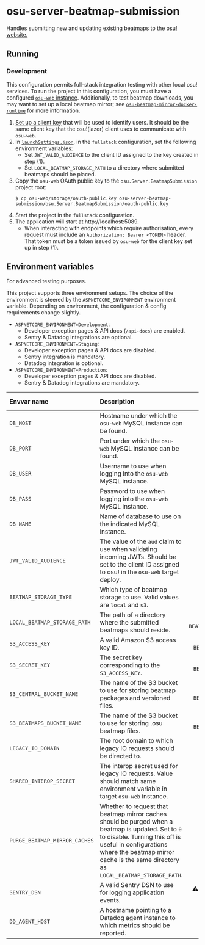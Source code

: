 # osu-server-beatmap-submission

Handles submitting new and updating existing beatmaps to the [osu! website.](https://osu.ppy.sh/)

## Running

### Development

This configuration permits full-stack integration testing with other local osu! services.
To run the project in this configuration, you must have a configured [`osu-web` instance](https://github.com/ppy/osu-web/blob/master/SETUP.md).
Additionally, to test beatmap downloads, you may want to set up a local beatmap mirror; see [`osu-beatmap-mirror-docker-runtime`](https://github.com/ThePooN/osu-beatmap-mirror-docker-runtime) for more information.

1. [Set up a client key](https://github.com/ppy/osu-web/blob/master/SETUP.md#use-the-api-from-osu) that will be used to identify users. It should be the same client key that the osu!(lazer) client uses to communicate with `osu-web`.
2. In [`launchSettings.json`](osu.Server.BeatmapSubmission/Properties/launchSettings.json), in the `fullstack` configuration, set the following environment variables:
   - Set `JWT_VALID_AUDIENCE` to the client ID assigned to the key created in step (1).
   - Set `LOCAL_BEATMAP_STORAGE_PATH` to a directory where submitted beatmaps should be placed.
3. Copy the `osu-web` OAuth public key to the `osu.Server.BeatmapSubmission` project root:
   ```
   $ cp osu-web/storage/oauth-public.key osu-server-beatmap-submission/osu.Server.BeatmapSubmission/oauth-public.key
   ```
4. Start the project in the `fullstack` configuration.
5. The application will start at http://localhost:5089.
   - When interacting with endpoints which require authorisation, every request must include an `Authorization: Bearer <TOKEN>` header. That token must be a token issued by `osu-web` for the client key set up in step (1).

## Environment variables

For advanced testing purposes.

This project supports three environment setups.
The choice of the environment is steered by the `ASPNETCORE_ENVIRONMENT` environment variable.
Depending on environment, the configuration & config requirements change slightly.

- `ASPNETCORE_ENVIRONMENT=Development`:
  - Developer exception pages & API docs (`/api-docs`) are enabled.
  - Sentry & Datadog integrations are optional.
- `ASPNETCORE_ENVIRONMENT=Staging`:
   - Developer exception pages & API docs are disabled.
   - Sentry integration is mandatory.
   - Datadog integration is optional.
- `ASPNETCORE_ENVIRONMENT=Production`:
   - Developer exception pages & API docs are disabled.
   - Sentry & Datadog integrations are mandatory.

| Envvar name                   | Description                                                                                                                                                                                                                                         |              Mandatory?               | Default value  |
|:------------------------------|:----------------------------------------------------------------------------------------------------------------------------------------------------------------------------------------------------------------------------------------------------|:-------------------------------------:|:---------------|
| `DB_HOST`                     | Hostname under which the `osu-web` MySQL instance can be found.                                                                                                                                                                                     |                 ❌ No                  | `localhost`    |
| `DB_PORT`                     | Port under which the `osu-web` MySQL instance can be found.                                                                                                                                                                                         |                 ❌ No                  | `3306`         |
| `DB_USER`                     | Username to use when logging into the `osu-web` MySQL instance.                                                                                                                                                                                     |                 ❌ No                  | `root`         |
| `DB_PASS`                     | Password to use when logging into the `osu-web` MySQL instance.                                                                                                                                                                                     |                 ❌ No                  | `""`           |
| `DB_NAME`                     | Name of database to use on the indicated MySQL instance.                                                                                                                                                                                            |                 ❌ No                  | `osu`          |
| `JWT_VALID_AUDIENCE`          | The value of the `aud` claim to use when validating incoming JWTs. Should be set to the client ID assigned to osu! in the `osu-web` target deploy.                                                                                                  |                ✔️ Yes                 | None           |
| `BEATMAP_STORAGE_TYPE`        | Which type of beatmap storage to use. Valid values are `local` and `s3`.                                                                                                                                                                            |                ✔️ Yes                 | None           |
| `LOCAL_BEATMAP_STORAGE_PATH`  | The path of a directory where the submitted beatmaps should reside.                                                                                                                                                                                 |  ⚠️ If `BEATMAP_STORAGE_TYPE=local`   | None           |
| `S3_ACCESS_KEY`               | A valid Amazon S3 access key ID.                                                                                                                                                                                                                    |    ⚠ If `BEATMAP_STORAGE_TYPE=s3`     | None           |
| `S3_SECRET_KEY`               | The secret key corresponding to the `S3_ACCESS_KEY`.                                                                                                                                                                                                |    ⚠ If `BEATMAP_STORAGE_TYPE=s3`     | None           |
| `S3_CENTRAL_BUCKET_NAME`      | The name of the S3 bucket to use for storing beatmap packages and versioned files.                                                                                                                                                                  |    ⚠ If `BEATMAP_STORAGE_TYPE=s3`     | None           |
| `S3_BEATMAPS_BUCKET_NAME`     | The name of the S3 bucket to use for storing .osu beatmap files.                                                                                                                                                                                    |    ⚠ If `BEATMAP_STORAGE_TYPE=s3`     | None           |
| `LEGACY_IO_DOMAIN`            | The root domain to which legacy IO requests should be directed to.                                                                                                                                                                                  |                ✔️ Yes                 | None           |
| `SHARED_INTEROP_SECRET`       | The interop secret used for legacy IO requests. Value should match same environment variable in target `osu-web` instance.                                                                                                                          |                ✔️ Yes                 | None           |
| `PURGE_BEATMAP_MIRROR_CACHES` | Whether to request that beatmap mirror caches should be purged when a beatmap is updated. Set to `0` to disable. Turning this off is useful in configurations where the beatmap mirror cache is the same directory as `LOCAL_BEATMAP_STORAGE_PATH`. |                 ❌ No                  | `1`            |
| `SENTRY_DSN`                  | A valid Sentry DSN to use for logging application events.                                                                                                                                                                                           | ⚠ In staging & production environment | None           | 
| `DD_AGENT_HOST`               | A hostname pointing to a Datadog agent instance to which metrics should be reported.                                                                                                                                                                |      ⚠ In production environment      | None           | 